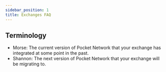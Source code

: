 ```yaml
---
sidebar_position: 1
title: Exchanges FAQ
---
```


## Terminology
- Morse: The current version of Pocket Network that your exchange has integrated at some point in the past.
- Shannon: The next version of Pocket Network that your exchange will be migrating to.

